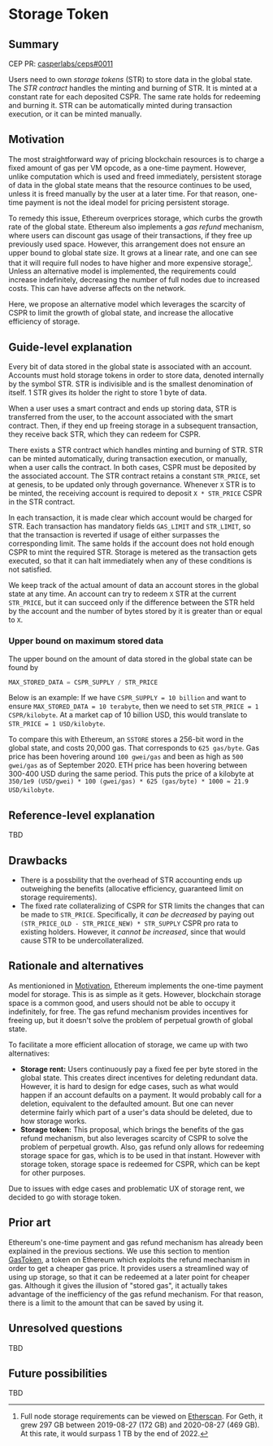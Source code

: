 # Storage Token

## Summary

[summary]: #summary

CEP PR: [casperlabs/ceps#0011](https://github.com/casperlabs/ceps/pull/0011)

Users need to own *storage tokens* (STR) to store data in the global state. The *STR contract* handles the minting and burning of STR. It is minted at a constant rate for each deposited CSPR. The same rate holds for redeeming and burning it. STR can be automatically minted during transaction execution, or it can be minted manually.

## Motivation

[motivation]: #motivation

The most straightforward way of pricing blockchain resources is to charge a fixed amount of gas per VM opcode, as a one-time payment. However, unlike computation which is used and freed immediately, persistent storage of data in the global state means that the resource continues to be used, unless it is freed manually by the user at a later time. For that reason, one-time payment is not the ideal model for pricing persistent storage.

To remedy this issue, Ethereum overprices storage, which curbs the growth rate of the global state. Ethereum also implements a *gas refund* mechanism, where users can discount gas usage of their transactions, if they free up previously used space. However, this arrangement does not ensure an upper bound to global state size. It grows at a linear rate, and one can see that it will require full nodes to have higher and more expensive storage[^1]. Unless an alternative model is implemented, the requirements could increase indefinitely, decreasing the number of full nodes due to increased costs. This can have adverse affects on the network.

Here, we propose an alternative model which leverages the scarcity of CSPR to limit the growth of global state, and increase the allocative efficiency of storage.

## Guide-level explanation

[guide-level-explanation]: #guide-level-explanation

Every bit of data stored in the global state is associated with an account. Accounts must hold storage tokens in order to store data, denoted internally by the symbol STR. STR is indivisible and is the smallest denomination of itself. 1 STR gives its holder the right to store 1 byte of data.

When a user uses a smart contract and ends up storing data, STR is transferred from the user, to the account associated with the smart contract. Then, if they end up freeing storage in a subsequent transaction, they receive back STR, which they can redeem for CSPR.

There exists a STR contract which handles minting and burning of STR. STR can be minted automatically, during transaction execution, or manually, when a user calls the contract. In both cases, CSPR must be deposited by the associated account. The STR contract retains a constant `STR_PRICE`, set at genesis, to be updated only through governance. Whenever `X` STR is to be minted, the receiving account is required to deposit `X * STR_PRICE` CSPR in the STR contract.

In each transaction, it is made clear which account would be charged for STR. Each transaction has mandatory fields `GAS_LIMIT` and `STR_LIMIT`, so that the transaction is reverted if usage of either surpasses the corresponding limit. The same holds if the account does not hold enough CSPR to mint the required STR. Storage is metered as the transaction gets executed, so that it can halt immediately when any of these conditions is not satisfied.

We keep track of the actual amount of data an account stores in the global state at any time. An account can try to redeem `X` STR at the current `STR_PRICE`, but it can succeed only if the difference between the STR held by the account and the number of bytes stored by it is greater than or equal to `X`.

### Upper bound on maximum stored data

The upper bound on the amount of data stored in the global state can be found by

```python
MAX_STORED_DATA = CSPR_SUPPLY / STR_PRICE
```

Below is an example: If we have `CSPR_SUPPLY = 10 billion` and want to ensure `MAX_STORED_DATA = 10 terabyte`, then we need to set `STR_PRICE = 1 CSPR/kilobyte`. At a market cap of 10 billion USD, this would translate to `STR_PRICE = 1 USD/kilobyte`.

To compare this with Ethereum, an `SSTORE` stores a 256-bit word in the global state, and costs 20,000 gas. That corresponds to `625 gas/byte`. Gas price has been hovering around `100 gwei/gas` and been as high as `500 gwei/gas` as of September 2020. ETH price has been hovering between 300-400 USD during the same period. This puts the price of a kilobyte at `350/1e9 (USD/gwei) * 100 (gwei/gas) * 625 (gas/byte) * 1000 ≈ 21.9 USD/kilobyte`.

## Reference-level explanation

[reference-level-explanation]: #reference-level-explanation

TBD

## Drawbacks

[drawbacks]: #drawbacks

- There is a possbility that the overhead of STR accounting ends up outweighing the benefits (allocative efficiency, guaranteed limit on storage requirements).
- The fixed rate collateralizing of CSPR for STR limits the changes that can be made to `STR_PRICE`. Specifically, it *can be decreased* by paying out `(STR_PRICE_OLD - STR_PRICE_NEW) * STR_SUPPLY` CSPR pro rata to existing holders. However, it *cannot be increased*, since that would cause STR to be undercollateralized.

## Rationale and alternatives

[rationale-and-alternatives]: #rationale-and-alternatives


As mentionioned in [Motivation](#motivation), Ethereum implements the one-time payment model for storage. This is as simple as it gets. However, blockchain storage space is a common good, and users should not be able to occupy it indefinitely, for free. The gas refund mechanism provides incentives for freeing up, but it doesn't solve the problem of perpetual growth of global state.

To facilitate a more efficient allocation of storage, we came up with two alternatives:

- **Storage rent:** Users continuously pay a fixed fee per byte stored in the global state. This creates direct incentives for deleting redundant data. However, it is hard to design for edge cases, such as what would happen if an account defaults on a payment. It would probably call for a deletion, equivalent to the defaulted amount. But one can never determine fairly which part of a user's data should be deleted, due to how storage works.
- **Storage token:** This proposal, which brings the benefits of the gas refund mechanism, but also leverages scarcity of CSPR to solve the problem of perpetual growth. Also, gas refund only allows for redeeming storage space for gas, which is to be used in that instant. However with storage token, storage space is redeemed for CSPR, which can be kept for other purposes.

Due to issues with edge cases and problematic UX of storage rent, we decided to go with storage token.


## Prior art

[prior-art]: #prior-art

Ethereum's one-time payment and gas refund mechanism has already been explained in the previous sections. We use this section to mention [GasToken](https://gastoken.io/), a token on Ethereum which exploits the refund mechanism in order to get a cheaper gas price. It provides users a streamlined way of using up storage, so that it can be redeemed at a later point for cheaper gas. Although it gives the illusion of "stored gas", it actually takes advantage of the inefficiency of the gas refund mechanism. For that reason, there is a limit to the amount that can be saved by using it.

## Unresolved questions

[unresolved-questions]: #unresolved-questions

TBD

## Future possibilities

[future-possibilities]: #future-possibilities

TBD

[^1]: Full node storage requirements can be viewed on [Etherscan](https://etherscan.io/chartsync/chaindefault). For Geth, it grew 297 GB between 2019-08-27 (172 GB) and 2020-08-27 (469 GB). At this rate, it would surpass 1 TB by the end of 2022.

